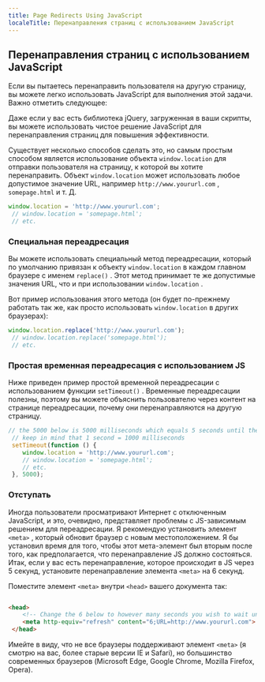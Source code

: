 ```yaml
---
title: Page Redirects Using JavaScript
localeTitle: Перенаправления страниц с использованием JavaScript
---
```

## Перенаправления страниц с использованием JavaScript

Если вы пытаетесь перенаправить пользователя на другую страницу, вы можете легко использовать JavaScript для выполнения этой задачи. Важно отметить следующее:

Даже если у вас есть библиотека jQuery, загруженная в ваши скрипты, вы можете использовать чистое решение JavaScript для перенаправления страниц для повышения эффективности.

Существует несколько способов сделать это, но самым простым способом является использование объекта `window.location` для отправки пользователя на страницу, к которой вы хотите перенаправить. Объект `window.location` может использовать любое допустимое значение URL, например `http://www.yoururl.com` , `somepage.html` и т. Д.

```javascript
window.location = 'http://www.yoururl.com'; 
 // window.location = 'somepage.html'; 
 // etc. 
```

### Специальная переадресация

Вы можете использовать специальный метод переадресации, который по умолчанию привязан к объекту `window.location` в каждом главном браузере с именем `replace()` . Этот метод принимает те же допустимые значения URL, что и при использовании `window.location` .

Вот пример использования этого метода (он будет по-прежнему работать так же, как просто использовать `window.location` в других браузерах):

```javascript
window.location.replace('http://www.yoururl.com'); 
 // window.location.replace('somepage.html'); 
 // etc. 
```

### Простая временная переадресация с использованием JS

Ниже приведен пример простой временной переадресации с использованием функции `setTimeout()` . Временные переадресации полезны, поэтому вы можете объяснить пользователю через контент на странице переадресации, почему они перенаправляются на другую страницу.

```javascript
// the 5000 below is 5000 milliseconds which equals 5 seconds until the redirect happens 
 // keep in mind that 1 second = 1000 milliseconds 
 setTimeout(function () { 
    window.location = 'http://www.yoururl.com'; 
    // window.location = 'somepage.html'; 
    // etc. 
 }, 5000); 
```

### Отступать

Иногда пользователи просматривают Интернет с отключенным JavaScript, и это, очевидно, представляет проблемы с JS-зависимым решением для переадресации. Я рекомендую установить элемент `<meta>` , который обновит браузер с новым местоположением. Я бы установил время для того, чтобы этот мета-элемент был вторым после того, как предполагается, что перенаправление JS должно состояться. Итак, если у вас есть перенаправление, которое происходит в JS через 5 секунд, установите перенаправление элемента `<meta>` на 6 секунд.

Поместите элемент `<meta>` внутри `<head>` вашего документа так:

```html

<head> 
    <!-- Change the 6 below to however many seconds you wish to wait until redirection to the new page.  Change the portion after "URL=" to the URL of your choice.  This can be a local page: URL=somepage.html, a web address: URL=http://www.yoururl.com, or any other valid URL. It is important to note the semicolon between the number of seconds to refresh and the URL. --> 
    <meta http-equiv="refresh" content="6;URL=http://www.yoururl.com"> 
 </head> 
```

Имейте в виду, что не все браузеры поддерживают элемент `<meta>` (я смотрю на вас, более старые версии IE и Safari), но большинство современных браузеров (Microsoft Edge, Google Chrome, Mozilla Firefox, Opera).